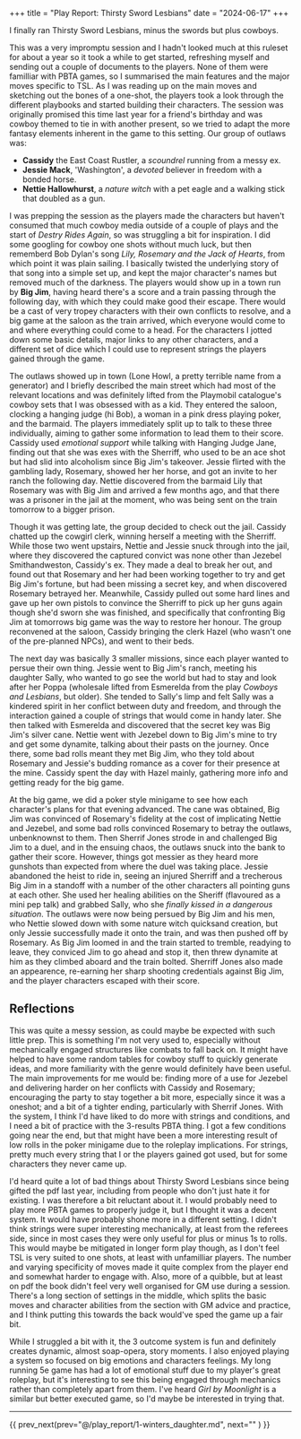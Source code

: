 +++
title = "Play Report: Thirsty Sword Lesbians"
date = "2024-06-17"
+++

I finally ran Thirsty Sword Lesbians, minus the swords but plus cowboys.
<!-- more -->

This was a very impromptu session and I hadn't looked much at this ruleset for about a year so it took a while to get started, refreshing myself and sending out a couple of documents to the players. None of them were familliar with PBTA games, so I summarised the main features and the major moves specific to TSL. As I was reading up on the main moves and sketching out the bones of a one-shot, the players took a look through the different playbooks and started building their characters. The session was originally promised this time last year for a friend's birthday and was cowboy themed to tie in with another present, so we tried to adapt the more fantasy elements inherent in the game to this setting. Our group of outlaws was:
* **Cassidy** the East Coast Rustler, a *scoundrel* running from a messy ex.
* **Jessie Mack**, 'Washington', a *devoted* believer in freedom with a bonded horse.
* **Nettie Hallowhurst**, a *nature witch* with a pet eagle and a walking stick that doubled as a gun.

I was prepping the session as the players made the characters but haven't consumed that much cowboy media outside of a couple of plays and the start of *Destry Rides Again*, so was struggling a bit for inspiration. I did some googling for cowboy one shots without much luck, but then rememberd Bob Dylan's song *Lily, Rosemary and the Jack of Hearts*, from which point it was plain sailing. I basically twisted the underlying story of that song into a simple set up, and kept the major character's names but removed much of the darkness. The players would show up in a town run by **Big Jim**, having heard there's a score and a train passing through the following day, with which they could make good their escape. There would be a cast of very tropey characters with their own conflicts to resolve, and a big game at the saloon as the train arrived, which everyone would come to and where everything could come to a head. For the characters I jotted down some basic details, major links to any other characters, and a different set of dice which I could use to represent strings the players gained through the game.

The outlaws showed up in town (Lone Howl, a pretty terrible name from a generator) and I briefly described the main street which had most of the relevant locations and was definitely lifted from the Playmobil catalogue's cowboy sets that I was obsessed with as a kid. They entered the saloon, clocking a hanging judge (hi Bob), a woman in a pink dress playing poker, and the barmaid. The players immediately split up to talk to these three individually, aiming to gather some information to lead them to their score. Cassidy used *emotional support* while talking with Hanging Judge Jane, finding out that she was exes with the Sherriff, who used to be an ace shot but had slid into alcoholism since Big Jim's takeover. Jessie flirted with the gambling lady, Rosemary, showed her her horse, and got an invite to her ranch the following day. Nettie discovered from the barmaid Lily that Rosemary was with Big Jim and arrived a few months ago, and that there was a prisoner in the jail at the moment, who was being sent on the train tomorrow to a bigger prison.

Though it was getting late, the group decided to check out the jail. Cassidy chatted up the cowgirl clerk, winning herself a meeting with the Sherriff. While those two went upstairs, Nettie and Jessie snuck through into the jail, where they discovered the captured convict was none other than Jezebel Smithandweston, Cassidy's ex. They made a deal to break her out, and found out that Rosemary and her had been working together to try and get Big Jim's fortune, but had been missing a secret key, and when discovered Rosemary betrayed her. Meanwhile, Cassidy pulled out some hard lines and gave up her own pistols to convince the Sherriff to pick up her guns again though she'd sworn she was finished, and specifically that confronting Big Jim at tomorrows big game was the way to restore her honour. The group reconvened at the saloon, Cassidy bringing the clerk Hazel (who wasn't one of the pre-planned NPCs), and went to their beds.

The next day was basically 3 smaller missions, since each player wanted to persue their own thing. Jessie went to Big Jim's ranch, meeting his daughter Sally, who wanted to go see the world but had to stay and look after her Poppa (wholesale lifted from Esmerelda from the play *Cowboys and Lesbians*, but older). She tended to Sally's limp and felt Sally was a kindered spirit in her conflict between duty and freedom, and through the interaction gained a couple of strings that would come in handy later. She then talked with Esmerelda and discovered that the secret key was Big Jim's silver cane. Nettie went with Jezebel down to Big Jim's mine to try and get some dynamite, talking about their pasts on the journey. Once there, some bad rolls meant they met Big Jim, who they told about Rosemary and Jessie's budding romance as a cover for their presence at the mine. Cassidy spent the day with Hazel mainly, gathering more info and getting ready for the big game.

At the big game, we did a poker style minigame to see how each character's plans for that evening advanced. The cane was obtained, Big Jim was convinced of Rosemary's fidelity at the cost of implicating Nettie and Jezebel, and some bad rolls convinced Rosemary to betray the outlaws, unbenknownst to them. Then Sherrif Jones strode in and challenged Big Jim to a duel, and in the ensuing chaos, the outlaws snuck into the bank to gather their score. However, things got messier as they heard more gunshots than expected from where the duel was taking place. Jessie abandoned the heist to ride in, seeing an injured Sherriff and a trecherous Big Jim in a standoff with a number of the other characters all pointing guns at each other. She used her healing abilities on the Sheriff (flavoured as a mini pep talk) and grabbed Sally, who she *finally kissed in a dangerous situation*. The outlaws were now being persued by Big Jim and his men, who Nettie slowed down with some nature witch quicksand creation, but only Jessie successfully made it onto the train, and was then pushed off by Rosemary. As Big Jim loomed in and the train started to tremble, readying to leave, they conviced Jim to go ahead and stop it, then threw dynamite at him as they climbed aboard and the train bolted. Sherriff Jones also made an appearence, re-earning her sharp shooting credentials against Big Jim, and the player characters escaped with their score.

## Reflections
This was quite a messy session, as could maybe be expected with such little prep. This is something I'm not very used to, especially without mechanically engaged structures like combats to fall back on. It might have helped to have some random tables for cowboy stuff to quickly generate ideas, and more familiarity with the genre would definitely have been useful. The main improvements for me would be: finding more of a use for Jezebel and delivering harder on her conflicts with Cassidy and Rosemary; encouraging the party to stay together a bit more, especially since it was a oneshot; and a bit of a tighter ending, particularly with Sherrif Jones. With the system, I think I'd have liked to do more with strings and conditions, and I need a bit of practice with the 3-results PBTA thing. I got a few conditions going near the end, but that might have been a more interesting result of low rolls in the poker minigame due to the roleplay implications. For strings, pretty much every string that I or the players gained got used, but for some characters they never came up.

I'd heard quite a lot of bad things about Thirsty Sword Lesbians since being gifted the pdf last year, including from people who don't just hate it for existing. I was therefore a bit reluctant about it. I would probably need to play more PBTA games to properly judge it, but I thought it was a decent system. It would have probably shone more in a different setting. I didn't think strings were super interesting mechanically, at least from the referees side, since in most cases they were only useful for plus or minus 1s to rolls. This would maybe be mitigated in longer form play though, as I don't feel TSL is very suited to one shots, at least with unfamilliar players. The number and varying specificity of moves made it quite complex from the player end and somewhat harder to engage with. Also, more of a quibble, but at least on pdf the book didn't feel very well organised for GM use during a session. There's a long section of settings in the middle, which splits the basic moves and character abilities from the section with GM advice and practice, and I think putting this towards the back would've sped the game up a fair bit.

While I struggled a bit with it, the 3 outcome system is fun and definitely creates dynamic, almost soap-opera, story moments. I also enjoyed playing a system so focused on big emotions and characters feelings. My long running 5e game has had a lot of emotional stuff due to my player's great roleplay, but it's interesting to see this being engaged through mechanics rather than completely apart from them. I've heard *Girl by Moonlight* is a similar but better executed game, so I'd maybe be interested in trying that.

***

{{ prev_next(prev="@/play_report/1-winters_daughter.md", next="" ) }}

